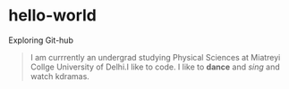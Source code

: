 # hello-world
Exploring Git-hub 
> I am currrently an undergrad studying Physical Sciences at Miatreyi Collge University of Delhi.I like to code. I like to **dance** and *sing* and watch kdramas.
